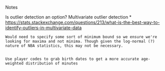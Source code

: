 Notes

Is outlier detection an option?
    Multivariate outlier detection
    * https://stats.stackexchange.com/questions/213/what-is-the-best-way-to-identify-outliers-in-multivariate-data

    Would need to specify some sort of minimum bound so we ensure we're looking for maxima and not minima. Though given the log-normal (?) nature of NBA statistics, this may not be necessary.


    Use player codes to grab birth dates to get a more accurate age-weighted distribution of minutes